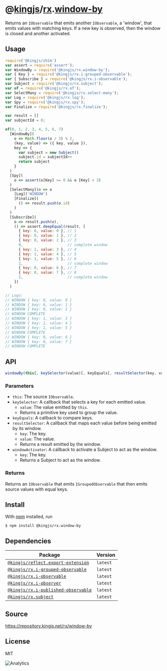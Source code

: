 # @[kingjs][@kingjs]/[rx][ns0].[window-by][ns1]
Returns an `IObservable` that emits another `IObservable`,  a 'window', that emits values with matching keys. If a new key is  observed, then the window is closed and another activated.
## Usage
```js
require('@kingjs/shim')
var assert = require('assert');
var WindowBy = require('@kingjs/rx.window-by');
var { Key } = require('@kingjs/rx.i-grouped-observable');
var { Subscribe } = require('@kingjs/rx.i-observable');
var Subject = require('@kingjs/rx.subject');
var of = require('@kingjs/rx.of');
var SelectMany = require('@kingjs/rx.select-many');
var Log = require('@kingjs/rx.log');
var Spy = require('@kingjs/rx.spy');
var Finalize = require('@kingjs/rx.finalize');

var result = []
var subjectId = 0;

of(0, 1, 2, 3, 4, 5, 6, 7)
  [WindowBy](
    o => Math.floor(o / 3) % 2,
    (key, value) => ({ key, value }),
    key => {
      var subject = new Subject()
      subject.id = subjectId++
      return subject
    }
  )
  [Spy](
    o => assert(o[Key] >= 0 && o [Key] < 3)
  )
  [SelectMany](o => o
    [Log]('WINDOW')
    [Finalize](
      () => result.push(o.id)
    )
  )
  [Subscribe](
    o => result.push(o),
    () => assert.deepEqual(result, [ 
      { key: 0, value: 0 }, // 1
      { key: 0, value: 1 }, // 2
      { key: 0, value: 2 }, // 3
      0,                    // complete window
      { key: 1, value: 3 }, // 4
      { key: 1, value: 4 }, // 5
      { key: 1, value: 5 }, // 6
      1,                    // complete window
      { key: 0, value: 6 }, // 7
      { key: 0, value: 7 }, // 8
      2,                    // complete window
    ])
  )

// Logs:
// WINDOW { key: 0, value: 0 }
// WINDOW { key: 0, value: 1 }
// WINDOW { key: 0, value: 2 }
// WINDOW COMPLETE
// WINDOW { key: 1, value: 3 }
// WINDOW { key: 1, value: 4 }
// WINDOW { key: 1, value: 5 }
// WINDOW COMPLETE
// WINDOW { key: 0, value: 6 }
// WINDOW { key: 0, value: 7 }
// WINDOW COMPLETE
```

## API
```ts
windowBy(this[, keySelector(value)[, keyEquals[, resultSelector(key, value)[, windowActivator(key)]]]])
```

### Parameters
- `this`: The source `IObservable`.
- `keySelector`: A callback that selects a key for each emitted value.
  - `value`: The value emitted by `this`.
  - Returns a primitive key used to group the value.
- `keyEquals`: A callback to compare keys.
- `resultSelector`: A callback that maps each value before being  emitted by its window.
  - `key`: The key.
  - `value`: The value.
  - Returns a result emitted by the window.
- `windowActivator`: A callback to activate a Subject to act as the window.
  - `key`: The key.
  - Returns a Subject to act as the window.
### Returns
Returns an `IObservable` that emits `IGroupedObservable` that  then emits source values with equal keys.


## Install
With [npm](https://npmjs.org/) installed, run
```
$ npm install @kingjs/rx.window-by
```
## Dependencies
|Package|Version|
|---|---|
|[`@kingjs/reflect.export-extension`](https://www.npmjs.com/package/@kingjs/reflect.export-extension)|`latest`|
|[`@kingjs/rx.i-grouped-observable`](https://www.npmjs.com/package/@kingjs/rx.i-grouped-observable)|`latest`|
|[`@kingjs/rx.i-observable`](https://www.npmjs.com/package/@kingjs/rx.i-observable)|`latest`|
|[`@kingjs/rx.i-observer`](https://www.npmjs.com/package/@kingjs/rx.i-observer)|`latest`|
|[`@kingjs/rx.i-published-observable`](https://www.npmjs.com/package/@kingjs/rx.i-published-observable)|`latest`|
|[`@kingjs/rx.subject`](https://www.npmjs.com/package/@kingjs/rx.subject)|`latest`|
## Source
https://repository.kingjs.net/rx/window-by
## License
MIT

![Analytics](https://analytics.kingjs.net/rx/window-by)

[@kingjs]: https://www.npmjs.com/package/kingjs
[ns0]: https://www.npmjs.com/package/@kingjs/rx
[ns1]: https://www.npmjs.com/package/@kingjs/rx.window-by
